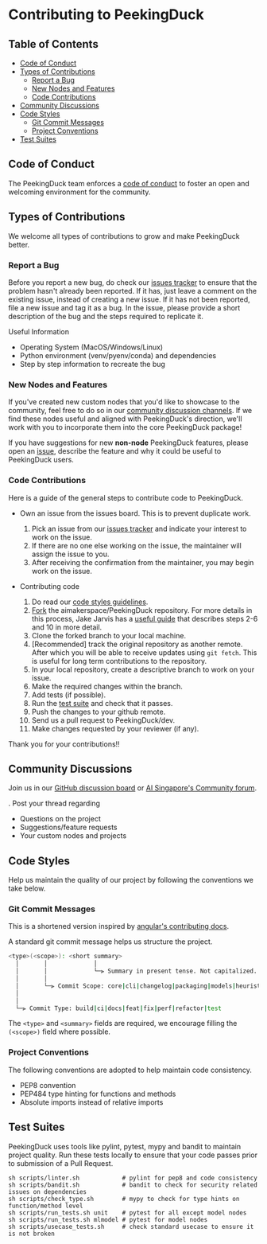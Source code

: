 # Contributing to PeekingDuck

## Table of Contents

- [Code of Conduct](#code-of-conduct)
- [Types of Contributions](#types-of-contributions)
  - [Report a Bug](#report-a-bug)
  - [New Nodes and Features](#new-nodes-and-features)
  - [Code Contributions](#code-contributions)
- [Community Discussions](#community-discussions)
- [Code Styles](#code-styles)
  - [Git Commit Messages](#git-commit-messages)
  - [Project Conventions](#project-conventions)
- [Test Suites](#test-suites)

## Code of Conduct

The PeekingDuck team enforces a [code of conduct](CODE_OF_CONDUCT.md) to foster an open and welcoming environment for the community.

## Types of Contributions

We welcome all types of contributions to grow and make PeekingDuck better.

### Report a Bug

Before you report a new bug, do check our [issues tracker](https://github.com/aimakerspace/PeekingDuck/issues) to ensure that the problem hasn't already been reported. If it has, just leave a comment on the existing issue, instead of creating a new issue. If it has not been reported, file a new issue and tag it as a bug. In the issue, please provide a short description of the bug and the steps required to replicate it.

Useful Information 
- Operating System (MacOS/Windows/Linux)
- Python environment (venv/pyenv/conda) and dependencies
- Step by step information to recreate the bug


### New Nodes and Features

If you've created new custom nodes that you'd like to showcase to the community, feel free to do so in our [community discussion channels](#community-discussions). If we find these nodes useful and aligned with PeekingDuck's direction, we'll work with you to incorporate them into the core PeekingDuck package!

If you have suggestions for new **non-node** PeekingDuck features, please open an [issue](https://github.com/aimakerspace/PeekingDuck/issues), describe the feature and why it could be useful to PeekingDuck users.

### Code Contributions

Here is a guide of the general steps to contribute code to PeekingDuck.

- Own an issue from the issues board. This is to prevent duplicate work.

  1. Pick an issue from our [issues tracker](https://github.com/aimakerspace/PeekingDuck/issues) and indicate your interest to work on the issue.
  2. If there are no one else working on the issue, the maintainer will assign the issue to you.
  3. After receiving the confirmation from the maintainer, you may begin work on the issue.

- Contributing code 
  1. Do read our [code styles guidelines](#code-styles).
  2. [Fork](https://docs.github.com/en/github/getting-started-with-github/quickstart/fork-a-repo) the aimakerspace/PeekingDuck repository. For more details in this process, Jake Jarvis has a [useful guide](https://jarv.is/notes/how-to-pull-request-fork-github/) that describes steps 2-6 and 10 in more detail.
  3. Clone the forked branch to your local machine.
  4. \[Recommended\] track the original repository as another remote. After which you will be able to receive updates using `git fetch`. This is useful for long term contributions to the repository.
  5. In your local repository, create a descriptive branch to work on your issue.
  6. Make the required changes within the branch.
  7. Add tests (if possible).
  8. Run the [test suite](#test-suites) and check that it passes.
  9. Push the changes to your github remote.
  10. Send us a pull request to PeekingDuck/dev.
  11. Make changes requested by your reviewer (if any).

Thank you for your contributions!!

## Community Discussions

Join us in our [GitHub discussion board](https://github.com/aimakerspace/PeekingDuck/discussions) or [AI Singapore's Community forum](https://community.aisingapore.org/groups/computer-vision/forum/).

. Post your thread regarding

- Questions on the project
- Suggestions/feature requests
- Your custom nodes and projects

## Code Styles

Help us maintain the quality of our project by following the conventions we take below.

### Git Commit Messages

This is a shortened version inspired by [angular's contributing docs](https://github.com/angular/angular/blob/master/CONTRIBUTING.md#commit-message-header).

A standard git commit message helps us structure the project. 

```bash
<type>(<scope>): <short summary>
  │       │             │
  │       │             └─⫸ Summary in present tense. Not capitalized. No period at the end.
  │       │
  │       └─⫸ Commit Scope: core|cli|changelog|packaging|models|heuristics|cicd-infra|docs-infra|community
  │
  │
  └─⫸ Commit Type: build|ci|docs|feat|fix|perf|refactor|test
```

The `<type>` and `<summary>` fields are required, we encourage filling the `(<scope>)` field where possible.

### Project Conventions

The following conventions are adopted to help maintain code consistency.

- PEP8 convention
- PEP484 type hinting for functions and methods
- Absolute imports instead of relative imports 

## Test Suites

PeekingDuck uses tools like pylint, pytest, mypy and bandit to maintain project quality.
Run these tests locally to ensure that your code passes prior to submission of a Pull Request.

```shell
sh scripts/linter.sh            # pylint for pep8 and code consistency
sh scripts/bandit.sh            # bandit to check for security related issues on dependencies
sh scripts/check_type.sh        # mypy to check for type hints on function/method level
sh scripts/run_tests.sh unit    # pytest for all except model nodes
sh scripts/run_tests.sh mlmodel # pytest for model nodes
sh scripts/usecase_tests.sh     # check standard usecase to ensure it is not broken
```

